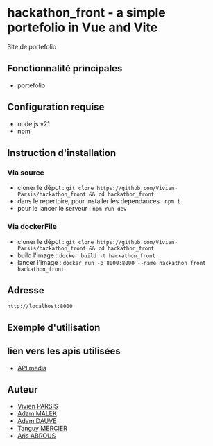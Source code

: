 # hackathon_front - a simple portefolio in Vue and Vite
Site de portefolio

## Fonctionnalité principales
- portefolio

## Configuration requise
- node.js v21
- npm

## Instruction d'installation

### Via source

- cloner le dépot : `git clone https://github.com/Vivien-Parsis/hackathon_front && cd hackathon_front`
- dans le repertoire, pour installer les dependances : `npm i`
- pour le lancer le serveur : `npm run dev`

### Via dockerFile

- cloner le dépot : `git clone https://github.com/Vivien-Parsis/hackathon_front && cd hackathon_front`
- build l'image : `docker build -t hackathon_front .`
- lancer l'image : `docker run -p 8000:8000 --name hackathon_front hackathon_front`

## Adresse

`http://localhost:8000`

## Exemple d'utilisation


## lien vers les apis utilisées

- [API media]() 

## Auteur

- [Vivien PARSIS](https://github.com/Vivien-Parsis)
- [Adam MALEK](https://github.com/Beuhnnyto)
- [Adam DAUVE](https://github.com/Karlamilyi)
- [Tanguy MERCIER](https://github.com/MercierTanguy)
- [Aris ABROUS](https://github.com/Zongotripledozo)
